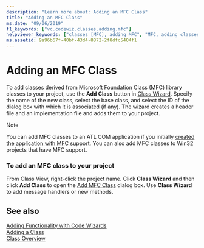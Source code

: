 ```yaml
---
description: "Learn more about: Adding an MFC Class"
title: "Adding an MFC Class"
ms.date: "09/06/2019"
f1_keywords: ["vc.codewiz.classes.adding.mfc"]
helpviewer_keywords: ["classes [MFC], adding MFC", "MFC, adding classes"]
ms.assetid: 9a96b67f-40bf-43d4-8872-2f8dfc5404f1
---
```

# Adding an MFC Class

To add classes derived from Microsoft Foundation Class (MFC) library classes to your project, use the **Add Class** button in [Class Wizard](mfc-class-wizard.md). Specify the name of the new class, select the base class, and select the ID of the dialog box with which it is associated (if any). The wizard creates a header file and an implementation file and adds them to your project.

> [!NOTE]
> You can add MFC classes to an ATL COM application if you initially [created the application with MFC support](../../atl/reference/mfc-support-in-atl-projects.md). You can also add MFC classes to Win32 projects that have MFC support.

### To add an MFC class to your project

From Class View, right-click the project name. Click **Class Wizard** and then click **Add Class** to open the [Add MFC Class](mfc-add-class-wizard.md) dialog box. Use **Class Wizard** to add message handlers or new methods.

## See also

[Adding Functionality with Code Wizards](../../ide/adding-functionality-with-code-wizards-cpp.md)<br/>
[Adding a Class](../../ide/adding-a-class-visual-cpp.md)<br/>
[Class Overview](../../mfc/class-library-overview.md)

